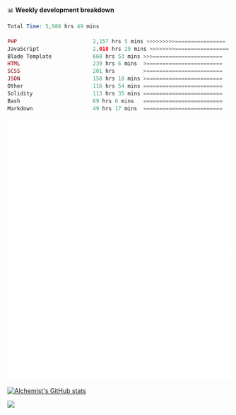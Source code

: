 📊 **Weekly development breakdown**
<!--START_SECTION:waka-->

```php
Total Time: 5,988 hrs 49 mins

PHP                        2,157 hrs 5 mins >>>>>>>>>================   35.33 %
JavaScript                 2,018 hrs 29 mins >>>>>>>>=================   33.06 %
Blade Template             660 hrs 53 mins >>>======================   10.82 %
HTML                       239 hrs 6 mins  >========================   03.92 %
SCSS                       201 hrs         >========================   03.29 %
JSON                       158 hrs 18 mins >========================   02.59 %
Other                      116 hrs 54 mins =========================   01.91 %
Solidity                   113 hrs 35 mins =========================   01.86 %
Bash                       69 hrs 6 mins   =========================   01.13 %
Markdown                   49 hrs 17 mins  =========================   00.81 %
```

<!--END_SECTION:waka-->

![](https://raw.githubusercontent.com/DrMaxis/github-stats-transparent/output/generated/overview.svg)
![](https://raw.githubusercontent.com/DrMaxis/github-stats-transparent/output/generated/languages.svg)

[![Alchemist's GitHub stats](https://github-readme-stats.vercel.app/api?username=DrMaxis&show_icons=true&theme=outrun&count_private=true)](#)
 
<a href="https://count.getloli.com/"><img src="https://count.getloli.com/get/@:maxis-the-alchemist?theme=rule34"></a>
<!-- https://count.getloli.com/get/@alchemist?theme=rule34 -->
<br>
